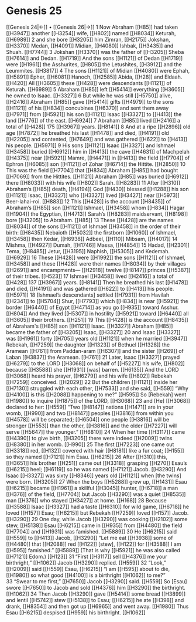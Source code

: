 # Genesis 25
[[Genesis 24|←]] • [[Genesis 26|→]]
1 Now Abraham [[H85]] had taken [[H3947]] another [[H3254]] wife, [[H802]] named [[H8034]] Keturah, [[H6989]] 
2 and she bore [[H3205]] him Zimran, [[H2175]] Jokshan, [[H3370]] Medan, [[H4091]] Midian, [[H4080]] Ishbak, [[H3435]] and Shuah. [[H7744]] 
3 Jokshan [[H3370]] was the father of [[H3205]] Sheba [[H7614]] and Dedan. [[H1719]] And the sons [[H1121]] of Dedan [[H1719]] were [[H1961]] the Asshurites, [[H805]] the Letushites, [[H3912]] and the Leummites. [[H3817]] 
4 The sons [[H1121]] of Midian [[H4080]] were Ephah, [[H5891]] Epher, [[H6081]] Hanoch, [[H2585]] Abida, [[H28]] and Eldaah. [[H420]] All [[H3605]] these [[H428]] were descendants [[H1121]] of Keturah. [[H6989]] 
5 Abraham [[H85]] left [[H5414]] everything [[H3605]] he owned to Isaac. [[H3327]] 
6 But while he was still [[H5750]] alive, [[H2416]] Abraham [[H85]] gave [[H5414]] gifts [[H4979]] to the sons [[H1121]] of his [[H834]] concubines [[H6370]] and sent them away [[H7971]] from [[H5921]] his son [[H1121]] Isaac [[H3327]] to [[H413]] the land [[H776]] of the east. [[H6924]] 
7 Abraham [[H85]] lived [[H2416]] a total of [[H428]] 175 [[H3967]] years. [[H8141]] 
8 And at a ripe [[H2896]] old age [[H7872]] he breathed his last [[H1478]] and died, [[H4191]] old [[H2205]] and contented, [[H7649]] and was gathered [[H622]] to [[H413]] his people. [[H5971]] 
9 His sons [[H1121]] Isaac [[H3327]] and Ishmael [[H3458]] buried [[H6912]] him in [[H413]] the cave [[H4631]] of Machpelah [[H4375]] near [[H5921]] Mamre, [[H4471]] in [[H413]] the field [[H7704]] of Ephron [[H6085]] son [[H1121]] of Zohar [[H6714]] the Hittite. [[H2850]] 
10 This was the field [[H7704]] that [[H834]] Abraham [[H85]] had bought [[H7069]] from the Hittites. [[H1121]] Abraham [[H85]] was buried [[H6912]] there [[H8033]] with his wife [[H802]] Sarah. [[H8283]] 
11 After [[H310]] Abraham’s [[H85]] death, [[H4194]] God [[H430]] blessed [[H1288]] his son [[H1121]] Isaac, [[H3327]] who [[H3327]] lived [[H3427]] near [[H5973]] Beer-lahai-roi. [[H883]] 
12 This [[H428]] is the account [[H8435]] of Abraham’s [[H85]] son [[H1121]] Ishmael, [[H3458]] whom [[H834]] Hagar [[H1904]] the Egyptian, [[H4713]] Sarah’s [[H8283]] maidservant, [[H8198]] bore [[H3205]] to Abraham. [[H85]] 
13 These [[H428]] are the names [[H8034]] of the sons [[H1121]] of Ishmael [[H3458]] in the order of their birth: [[H8435]] Nebaioth [[H5032]] the firstborn [[H1060]] of Ishmael, [[H3458]] then Kedar, [[H6938]] Adbeel, [[H110]] Mibsam, [[H4017]] 
14 Mishma, [[H4927]] Dumah, [[H1746]] Massa, [[H4854]] 
15 Hadad, [[H2301]] Tema, [[H8485]] Jetur, [[H3195]] Naphish, [[H5305]] and Kedemah. [[H6929]] 
16 These [[H428]] were [[H1992]] the sons [[H1121]] of Ishmael, [[H3458]] and these [[H428]] were their names [[H8034]] by their villages [[H2691]] and encampments— [[H2918]] twelve [[H8147]] princes [[H5387]] of their tribes. [[H523]] 
17 Ishmael [[H3458]] lived [[H2416]] a total of [[H428]] 137 [[H3967]] years. [[H8141]] Then he breathed his last [[H1478]] and died, [[H4191]] and was gathered [[H622]] to [[H413]] his people. [[H5971]] 
18 [Ishmael’s descendants] settled [[H7931]] from Havilah [[H2341]] to [[H5704]] Shur, [[H7793]] which [[H834]] is near [[H5921]] the border [[H6440]] of Egypt [[H4714]] as you go [[H935]] toward Asshur. [[H804]] And they lived [[H5307]] in hostility [[H5921]] toward [[H6440]] all [[H3605]] their brothers. [[H251]] 
19 This [[H428]] is the account [[H8435]] of Abraham's [[H85]] son [[H1121]] Isaac. [[H3327]] Abraham [[H85]] became the father of [[H3205]] Isaac, [[H3327]] 
20 and Isaac [[H3327]] was [[H1961]] forty [[H705]] years old [[H1121]] when he married [[H3947]] Rebekah, [[H7259]] the daughter [[H1323]] of Bethuel [[H1328]] the Aramean [[H761]] from  Paddan-aram [[H6307]] and the sister [[H269]] of Laban [[H3837]] the Aramean. [[H761]] 
21 Later, Isaac [[H3327]] prayed [[H6279]] to the LORD [[H3068]] on behalf of [[H5227]] his wife, [[H802]] because [[H3588]] she [[H1931]] [was] barren. [[H6135]] And the LORD [[H3068]] heard his prayer, [[H6279]] and his wife [[H802]] Rebekah [[H7259]] conceived. [[H2029]] 
22 But the children [[H1121]] inside her [[H7130]] struggled with each other, [[H7533]] and she said, [[H559]] “Why [[H4100]] is this [[H2088]] happening to me?” [[H595]] So [Rebekah] went [[H1980]] to inquire [[H1875]] of the LORD, [[H3068]] 
23 and [He] [[H3068]] declared  to her: [[H559]] “Two [[H8147]] nations [[H1471]] are in your womb, [[H990]] and two [[H8147]] peoples [[H3816]] from within you [[H4578]] will be separated; [[H6504]] one people [[H3816]] will be stronger [[H553]] than the other, [[H3816]] and the older [[H7227]] will serve [[H5647]] the younger.” [[H6810]] 
24 When her time [[H3117]] came [[H4390]] to give birth, [[H3205]] there were indeed [[H2009]] twins [[H8380]] in her womb. [[H990]] 
25 The first [[H7223]] one came out [[H3318]] red, [[H132]] covered with hair [[H8181]] like a fur coat; [[H155]] so they named [[H7121]] him Esau. [[H6215]] 
26 After [[H310]] this, [[H3651]] his brother [[H251]] came out [[H3318]] grasping [[H270]] Esau’s [[H6215]] heel; [[H6119]] so he was named [[H7121]] Jacob. [[H3290]] And Isaac [[H3327]] was sixty [[H8346]] years old [[H1121]] when [the twins] were born. [[H3205]] 
27 When the boys [[H5288]] grew up, [[H1431]] Esau [[H6215]] became [[H1961]] a skillful [[H3045]] hunter, [[H6718]] a man [[H376]] of the field, [[H7704]] but Jacob [[H3290]] was a quiet [[H8535]] man [[H376]] who stayed [[H3427]] at home. [[H168]] 
28 Because [[H3588]] Isaac [[H3327]] had a taste [[H6310]] for wild game, [[H6718]] he loved [[H157]] Esau; [[H6215]] but Rebekah [[H7259]] loved [[H157]] Jacob. [[H3290]] 
29 One day, while Jacob [[H3290]] was cooking [[H2102]] some stew, [[H5138]] Esau [[H6215]] came in [[H935]] from [[H4480]] the field [[H7704]] and [[H1931]] was famished. [[H5889]] 
30 He [[H6215]] said [[H559]] to [[H413]] Jacob, [[H3290]] “Let me eat [[H3938]] some of [[H4480]] that [[H2088]] red [[H122]] [stew], [[H122]] for [[H3588]] I am [[H595]] famished.” [[H5889]] (That is why [[H5921]] he was also called [[H7121]] Edom.) [[H123]] 
31 “First [[H3117]] sell [[H4376]] me  your birthright,” [[H1062]] Jacob [[H3290]] replied. [[H559]] 
32 “Look,” [[H2009]] said [[H559]] Esau, [[H6215]] “I am [[H595]] about to die, [[H1980]] so what good [[H4100]] is a birthright [[H1062]] to me?”  
33 “Swear to me first,” [[H7650]] Jacob [[H3290]] said. [[H559]] So [Esau] swore [[H7650]] to Jacob and sold [[H4376]] him [[H3290]] the birthright. [[H1062]] 
34 Then Jacob [[H3290]] gave [[H5414]] some bread [[H3899]] and lentil [[H5742]] stew [[H5138]] to Esau; [[H6215]] he ate [[H398]] and drank, [[H8354]] and then got up [[H6965]] and went away. [[H1980]] Thus Esau [[H6215]] despised [[H959]] his birthright. [[H1062]] 
